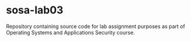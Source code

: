 # sosa-lab03
Repository containing source code for lab assignment purposes as part of Operating Systems and Applications Security course.
